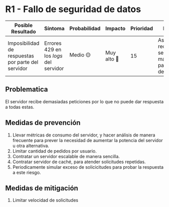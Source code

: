 # R1 - Fallo de seguridad de datos

 Posible Resultado | Síntoma | Probabilidad | Impacto | Prioridad |  Responsable |
|-------------------|---------|--------------|---------|-----------|-----------|
Imposibilidad de respuestas por parte del servidor  | Errores 429 en los _logs_ del servidor | Medio 🟡 | Muy alto 🔴 | 15 | Asignar más recursos al servidor/Levantar mas instancias para satisfacer la demanda | Área de Tecnología |

## Problematica

El servidor recibe demasiadas peticiones por lo que no puede dar respuesta a todas estas.

## Medidas de prevención

1. Llevar métricas de consumo del servidor, y hacer análisis de manera frecuente para prever la necesidad de aumentar la potencia del servidor u otra alternativa.
2. Limitar cantidad de pedidos por usuario.
3. Contratar un servidor escalable de manera sencilla.
4. Contratar servidor de caché, para atender solicitudes repetidas.
5. Periodicamente simular exceso de solicicitudes para probar la respuesta a este riesgo.

## Medidas de mitigación

1. Limitar velocidad de solicitudes
